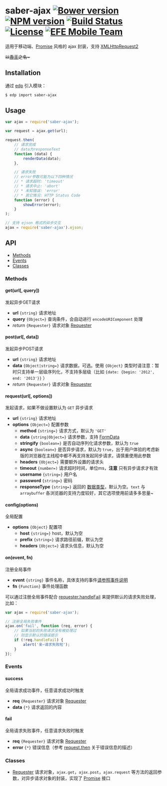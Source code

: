 saber-ajax [![Bower version](https://img.shields.io/bower/v/saber-ajax.svg?style=flat-square)]() [![NPM version](https://img.shields.io/npm/v/saber-ajax.svg?style=flat-square)](https://npmjs.org/package/saber-ajax) [![Build Status](https://img.shields.io/travis/ecomfe/saber-ajax.svg?style=flat-square)](https://travis-ci.org/ecomfe/saber-ajax) [![License](https://img.shields.io/npm/l/saber-ajax.svg?style=flat-square)](./LICENSE) [![EFE Mobile Team](https://img.shields.io/badge/EFE-Mobile_Team-blue.svg?style=flat-square)](http://efe.baidu.com)
===

适用于移动端、[Promise](https://github.com/ecomfe/saber-promise) 风格的 ajax 封装，支持 [XMLHttpRequest2](http://www.w3.org/TR/XMLHttpRequest2/)

<del>以<a href="http://baike.baidu.com/view/8420590.htm" target="_blank">吾王</a>之名~</del>

## Installation

通过 [edp](https://github.com/ecomfe/edp) 引入模块：

```sh
$ edp import saber-ajax
```

## Usage

```js
var ajax = require('saber-ajax');

var request = ajax.get(url);

request.then(
    // 请求完成
    // data为responseText
    function (data) {
        renderData(data);
    },

    // 请求失败
    // error参数可能为以下四种情况
    // * 请求超时: 'timeout'
    // * 请求中止: 'abort'
    // * 未知错误: 'error'
    // * 其它情况: HTTP Status Code
    function (error) {
        showError(error);
    }
);

// 支持 ejson 格式的异步交互
ajax = require('saber-ajax').ejson;
```

## API

* [Methods](#methods)
* [Events](#events)
* [Classes](#classes)

### Methods

#### get(url[, query])

发起异步GET请求

* **url** `{string}` 请求地址
* **query** `{Object=}` 查询条件，会自动进行 `encodeURIComponent` 处理
* _return_ `{Requester}` 请求对象 [Requester](doc/requester.md)

#### post(url[, data])

发起异步POST请求

* **url** `{string}` 请求地址
* **data** `{Object|string=}` 请求数据，可选。使用 `{Object}` 类型时请注意：暂时只支持单一层级序列化，不支持多层级（比如 `{date: {begin: '2012', end: '2013'}}` ）
* _return_ `{Requester}` 请求对象 [Requester](doc/requester.md)

#### request(url[, options])

发起请求，如果不做设置默认为 `GET` 异步请求

* **url** `{string}` 请求地址
* **options** `{Object=}` 配置参数
    * **method** `{string=}` 请求方式，默认为 `'GET'`
    * **data** `{string|Object=}` 请求参数，支持 [FormData](http://www.w3.org/TR/XMLHttpRequest2/#interface-formdata)
    * **stringify** `{boolean=}` 是否自动序列化请求参数，默认为 `true`
    * **async** `{boolean=}` 是否异步请求，默认为 `true`，出于用户体验的考虑新版的浏览器在主线程中都不再支持发起同步请求，请慎重使用此参数
    * **headers** `{Object=}` 需要额外设置的请求头
    * **timeout** `{number=)` 请求超时时间，单位ms，**注意** 只有异步请求才有效
    * **username** `{string=}` 用户名
    * **password** `{string=}` 密码
    * **responseType** `{string=}` 返回的 [数据类型](http://www.w3.org/TR/XMLHttpRequest2/#xmlhttprequestresponsetype)，默认为空。`text` 与 `arraybuffer` 各浏览器的支持力度较好，其它选项使用前请多多思量~

#### config(options)

全局配置

* **options** `{Object}` 配置项
    * **host** `{string=}` host，默认为空
    * **prefix** `{string=}` 请求路径前缀，默认为空
    * **headers** `{Object=}` 请求头信息，默认为空

#### on(event, fn)

注册全局事件

* **event** `{string}` 事件名称，具体支持的事件[请参照事件说明](#events)
* **fn** `{Function}` 事件处理函数

可以通过注册全局事件配合 [requester.handleFail](#handlefail) 来提供默认的请求失败处理，比如：

```js
var ajax = require('saber-ajax');

// 注册全局失败事件
ajax.on('fail', function (req, error) {
    // 如果当前的失败请求没有被处理过
    // 则显示默认的错误提示
    if (!req.handleFail) {
        alert('亲~请求失败啦');
    }
});
```

### Events

#### success

全局请求成功事件，任意请求成功时触发

* **req** `{Requester}` 请求对象 [Requester](doc/requester.md)
* **data** `{*}` 请求返回的内容

#### fail

全局请求失败事件，任意请求失败时触发

* **req** `{Requester}` 请求对象 [Requester](doc/requester.md)
* **error** `{*}` 错误信息（参考 [request.then](#then-onfulfill-onreject-) 关于错误信息的描述）

### Classes

 * [Requester](doc/requester.md) 请求对象，`ajax.get`，`ajax.post`，`ajax.request` 等方法的返回参数，对异步请求对象的封装，实现了 [Promise](https://github.com/ecomfe/saber-promise) 接口
